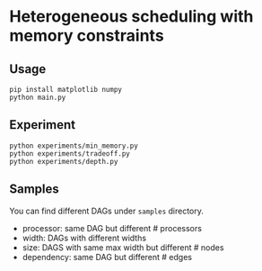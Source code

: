 # Heterogeneous scheduling with memory constraints

## Usage

```
pip install matplotlib numpy
python main.py
```

## Experiment

```
python experiments/min_memory.py
python experiments/tradeoff.py
python experiments/depth.py
```

## Samples

You can find different DAGs under `samples` directory.
- processor: same DAG but different # processors
- width: DAGs with different widths
- size: DAGS with same max width but different # nodes
- dependency: same DAG but different # edges